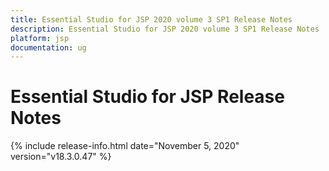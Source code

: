 ```yaml
---
title: Essential Studio for JSP 2020 volume 3 SP1 Release Notes  
description: Essential Studio for JSP 2020 volume 3 SP1 Release Notes  
platform: jsp
documentation: ug
---
```


# Essential Studio for JSP  Release Notes  

{% include release-info.html date="November 5, 2020"  version="v18.3.0.47" %} 





